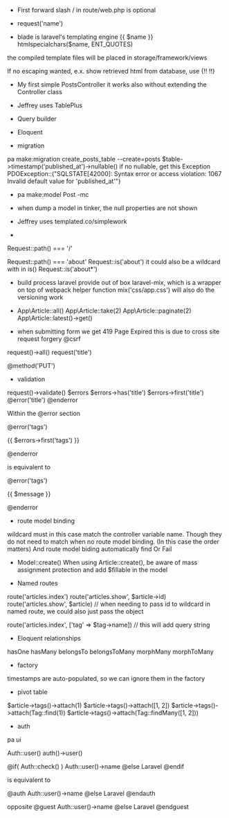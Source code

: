 * First forward slash / in route/web.php is optional

* request('name')

* blade is laravel's templating engine
{{ $name }}
htmlspecialchars($name, ENT_QUOTES)

the compiled template files will be placed in storage/framework/views

If no escaping wanted, e.x. show retrieved html from database, use {!!  !!} 

* My first simple PostsController
it works also without extending the Controller class

* Jeffrey uses TablePlus

* Query builder

* Eloquent

* migration

pa make:migration create_posts_table --create=posts
$table->timestamp('published_at')->nullable()
if no nullable, get this Exception
PDOException::("SQLSTATE[42000]: Syntax error or access violation: 1067 Invalid default value for 'published_at'")

* pa make:model Post -mc

* when dump a model in tinker, the null properties are not shown

* Jeffrey uses templated.co/simplework

* 
Request::path() === '/'

Request::path() === 'about'
Request::is('about')
it could also be a wildcard with in is()
Request::is('about*')

* build process
laravel provide out of box laravel-mix, which is a wrapper on top of webpack
helper function mix('css/app.css') will also do the versioning work

* App\Article::all()
App\Article::take(2)
App\Article::paginate(2)
App\Article::latest()->get()

* when submitting form
we get 
419 Page Expired
this is due to cross site request forgery
@csrf

request()->all()
request('title')

@method('PUT')

* validation

request()->validate()
$errors
$errors->has('title')
$errors->first('title')
@error('title')
@enderror

Within the @error section

@error('tags')
    <p class="help is-danger">{{ $errors->first('tags') }}</p>
@enderror

is equivalent to 

@error('tags')
    <p class="help is-danger">{{ $message }}</p>
@enderror

* route model binding

wildcard must in this case match the controller variable name.
Though they do not need to match when no route model binding. (In this case the order matters)
And route model biding automatically find Or Fail

* Model::create()
When using Article::create(), be aware of mass assignment protection and add $fillable in the model

* Named routes

route('articles.index')
route('articles.show', $article->id)
route('articles.show', $article)
// when needing to pass id to wildcard in named route, we could also just pass the object

route('articles.index', ['tag' => $tag->name])
// this will add query string

* Eloquent relationships

hasOne
hasMany
belongsTo
belongsToMany
morphMany
morphToMany

* factory

timestamps are auto-populated, so we can ignore them in the factory 

* pivot table

$article->tags()->attach(1)
$article->tags()->attach([1, 2])
$article->tags()->attach(Tag::find(1))
$article->tags()->attach(Tag::findMany([1, 2]))

* auth

pa ui

Auth::user()
auth()->user()

@if( Auth::check() )
    Auth::user()->name
@else
    Laravel
@endif

is equivalent to 

@auth
    Auth::user()->name
@else
    Laravel
@endauth

opposite
@guest
    Auth::user()->name
@else
    Laravel
@endguest

